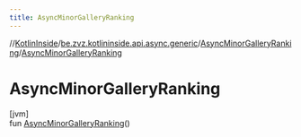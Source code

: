 ```yaml
---
title: AsyncMinorGalleryRanking
---
```

//[KotlinInside](../../../index.html)/[be.zvz.kotlininside.api.async.generic](../index.html)/[AsyncMinorGalleryRanking](index.html)/[AsyncMinorGalleryRanking](-async-minor-gallery-ranking.html)



# AsyncMinorGalleryRanking



[jvm]\
fun [AsyncMinorGalleryRanking](-async-minor-gallery-ranking.html)()




